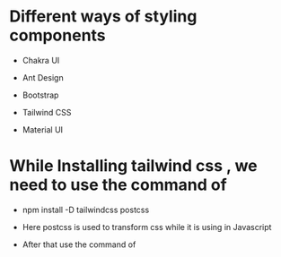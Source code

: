 # Different ways of styling components

- Chakra UI

- Ant Design

- Bootstrap

- Tailwind CSS

- Material UI 

# While Installing tailwind css , we need to use the command of 

- npm install -D tailwindcss postcss

- Here postcss is used to transform css while it is using in Javascript

- After that use the command of 